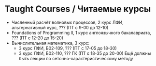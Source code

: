 # Taught Courses / Читаемые курсы
- Численный расчёт волновых процессов, 2 курс ЛФИ, альтернативный курс, ??? (ПТ с 9-00 до 12-10)
- Foundations of Programming II, 1 курс англоязычного бакалавриата, ??? (ПТ с 12-20 до 15-20)
- Вычислительная математика, 3 курс:
  - 3 курс ЛФИ, Б02-109, ??? (ПТ с 17-05 до 18-30)
  - 3 курс ЛФИ, Б02-110, ??? ГК (ПТ с 18-35 до 20-00)
Ещё должны быть лекции по сеточно-характеристическому методу
